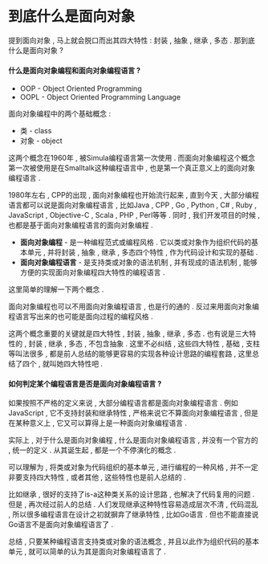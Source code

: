 # 到底什么是面向对象

提到面向对象 , 马上就会脱口而出其四大特性 : 封装 , 抽象 , 继承 , 多态 . 那到底什么是面向对象 ? 

#### 什么是面向对象编程和面向对象编程语言 ? 

* OOP - Object Oriented Programming
* OOPL - Object Oriented Programming Language

面向对象编程中的两个基础概念 : 

* 类 - class
* 对象 - object

这两个概念在1960年 , 被Simula编程语言第一次使用 . 而面向对象编程这个概念第一次被使用是在Smalltalk这种编程语言中 , 也是第一个真正意义上的面向对象编程语言 . 

1980年左右 , CPP的出现 , 面向对象编程也开始流行起来 , 直到今天 , 大部分编程语言都可以说是面向对象编程语言 , 比如Java , CPP , Go , Python , C\# , Ruby , JavaScript , Objective-C , Scala , PHP , Perl等等 . 同时 , 我们开发项目的时候 , 也都是基于面向对象编程语言的面向对象编程 . 

* **面向对象编程** - 是一种编程范式或编程风格 . 它以类或对象作为组织代码的基本单元 , 并将封装 , 抽象 , 继承 , 多态四个特性 , 作为代码设计和实现的基础 . 
* **面向对象编程语言** - 是支持类或对象的语法机制 , 并有现成的语法机制 , 能够方便的实现面向对象编程四大特性的编程语言 . 

这里简单的理解一下两个概念 . 

面向对象编程也可以不用面向对象编程语言 , 也是行的通的 . 反过来用面向对象编程语言写出来的也可能是面向过程的编程风格 . 

这两个概念重要的关键就是四大特性 , 封装 , 抽象 , 继承 , 多态 . 也有说是三大特性的 , 封装 , 继承 , 多态 , 不包含抽象 . 这里不必纠结 , 这些四大特性 , 基础 , 支柱等叫法很多 , 都是前人总结的能够更容易的实现各种设计思路的编程套路 , 这里总结了四个 , 就叫她四大特性吧 . 

#### 如何判定某个编程语言是否是面向对象编程语言 ? 

如果按照不严格的定义来说 , 大部分编程语言都是面向对象编程语言 . 例如JavaScript , 它不支持封装和继承特性 , 严格来说它不算面向对象编程语言 , 但是在某种意义上 , 它又可以算得上是一种面向对象编程语言 . 

实际上 , 对于什么是面向对象编程 , 什么是面向对象编程语言 , 并没有一个官方的 , 统一的定义 . 从其诞生起 , 都是一个不停演化的概念 . 

可以理解为 , 将类或对象为代码组织的基本单元 , 进行编程的一种风格 , 并不一定非要支持四大特性 , 或者其他 , 这些特性也是前人总结的 . 

比如继承 , 很好的支持了is-a这种类关系的设计思路 , 也解决了代码复用的问题 . 但是 , 再次经过前人的总结 . 人们发现继承这种特性容易造成层次不清 , 代码混乱 , 所以很多编程语言在设计之初就摒弃了继承特性 , 比如Go语言 . 但也不能直接说Go语言不是面向对象编程语言了 . 

总结 , 只要某种编程语言支持类或对象的语法概念 , 并且以此作为组织代码的基本单元 , 就可以简单的认为其是面向对象编程语言了 . 



